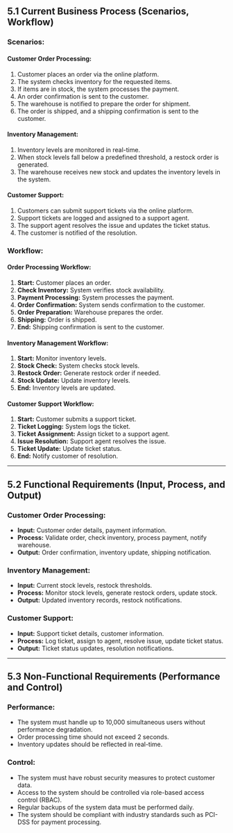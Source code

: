 ## 5.1 Current Business Process (Scenarios, Workflow)

### Scenarios:

#### Customer Order Processing:

1.  Customer places an order via the online platform.
2.  The system checks inventory for the requested items.
3.  If items are in stock, the system processes the payment.
4.  An order confirmation is sent to the customer.
5.  The warehouse is notified to prepare the order for shipment.
6.  The order is shipped, and a shipping confirmation is sent to the customer.

#### Inventory Management:

1.  Inventory levels are monitored in real-time.
2.  When stock levels fall below a predefined threshold, a restock order is generated.
3.  The warehouse receives new stock and updates the inventory levels in the system.

#### Customer Support:

1.  Customers can submit support tickets via the online platform.
2.  Support tickets are logged and assigned to a support agent.
3.  The support agent resolves the issue and updates the ticket status.
4.  The customer is notified of the resolution.

### Workflow:

#### Order Processing Workflow:

1.  **Start:**  Customer places an order.
2.  **Check Inventory:**  System verifies stock availability.
3.  **Payment Processing:**  System processes the payment.
4.  **Order Confirmation:**  System sends confirmation to the customer.
5.  **Order Preparation:**  Warehouse prepares the order.
6.  **Shipping:**  Order is shipped.
7.  **End:**  Shipping confirmation is sent to the customer.

#### Inventory Management Workflow:

1.  **Start:**  Monitor inventory levels.
2.  **Stock Check:**  System checks stock levels.
3.  **Restock Order:**  Generate restock order if needed.
4.  **Stock Update:**  Update inventory levels.
5.  **End:**  Inventory levels are updated.

#### Customer Support Workflow:

1.  **Start:**  Customer submits a support ticket.
2.  **Ticket Logging:**  System logs the ticket.
3.  **Ticket Assignment:**  Assign ticket to a support agent.
4.  **Issue Resolution:**  Support agent resolves the issue.
5.  **Ticket Update:**  Update ticket status.
6.  **End:**  Notify customer of resolution.

----------

## 5.2 Functional Requirements (Input, Process, and Output)

### Customer Order Processing:

-   **Input:**  Customer order details, payment information.
-   **Process:**  Validate order, check inventory, process payment, notify warehouse.
-   **Output:**  Order confirmation, inventory update, shipping notification.

### Inventory Management:

-   **Input:**  Current stock levels, restock thresholds.
-   **Process:**  Monitor stock levels, generate restock orders, update stock.
-   **Output:**  Updated inventory records, restock notifications.

### Customer Support:

-   **Input:**  Support ticket details, customer information.
-   **Process:**  Log ticket, assign to agent, resolve issue, update ticket status.
-   **Output:**  Ticket status updates, resolution notifications.

----------

## 5.3 Non-Functional Requirements (Performance and Control)

### Performance:

-   The system must handle up to 10,000 simultaneous users without performance degradation.
-   Order processing time should not exceed 2 seconds.
-   Inventory updates should be reflected in real-time.

### Control:

-   The system must have robust security measures to protect customer data.
-   Access to the system should be controlled via role-based access control (RBAC).
-   Regular backups of the system data must be performed daily.
-   The system should be compliant with industry standards such as PCI-DSS for payment processing.
